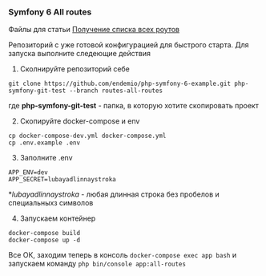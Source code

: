 ### Symfony 6 All routes

Файлы для статьи [Получение списка всех роутов](https://dev.endemic.ru/article/all-routes)

Репозиторий с уже готовой конфигурацией для быстрого старта. Для запуска выполните следеющие действия

1. Сколнируйте репозиторий себе
```shell
git clone https://github.com/endemio/php-symfony-6-example.git php-symfony-git-test --branch routes-all-routes 
```
где **php-symfony-git-test** - папка, в которую хотите скопировать проект

2. Скопируйте docker-compose и env
```shell
cp docker-compose-dev.yml docker-compose.yml 
cp .env.example .env
```

3. Заполните .env
```shell
APP_ENV=dev
APP_SECRET=lubayadlinnaystroka
```
**lubayadlinnaystroka* - любая длинная строка без пробелов и специальныхз символов

4. Запускаем контейнер
```shell
docker-compose build
docker-compose up -d
```

Все ОК, заходим теперь в консоль `docker-compose exec app bash` и запускаем команду `php bin/console app:all-routes`


